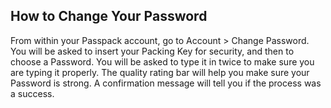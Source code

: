 ## How to Change Your Password

From within your Passpack account, go to Account &gt; Change Password. You will be asked to insert your Packing Key for security, and then to choose a Password. You will be asked to type it in twice to make sure you are typing it properly. The quality rating bar will help you make sure your Password is strong. A confirmation message will tell you if the process was a success.


